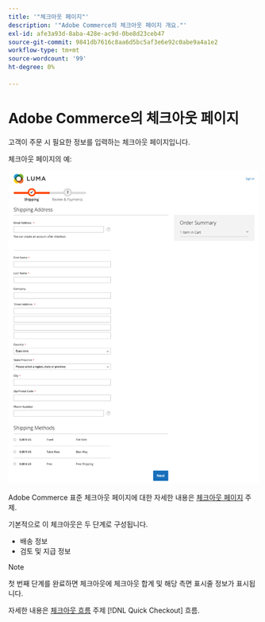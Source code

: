 ```yaml
---
title: '"체크아웃 페이지"'
description: '"Adobe Commerce의 체크아웃 페이지 개요."'
exl-id: afe3a93d-8aba-428e-ac9d-0be8d23ceb47
source-git-commit: 9841db7616c8aa6d5bc5af3e6e92c0abe9a4a1e2
workflow-type: tm+mt
source-wordcount: '99'
ht-degree: 0%

---
```


# Adobe Commerce의 체크아웃 페이지

고객이 주문 시 필요한 정보를 입력하는 체크아웃 페이지입니다.

체크아웃 페이지의 예:

![체크아웃 페이지](assets/checkout-page.png)

Adobe Commerce 표준 체크아웃 페이지에 대한 자세한 내용은 [체크아웃 페이지](https://docs.magento.com/user-guide/quick-tour/checkout-page.html) 주제.

기본적으로 이 체크아웃은 두 단계로 구성됩니다.

- 배송 정보
- 검토 및 지급 정보

>[!NOTE]
>
> 첫 번째 단계를 완료하면 체크아웃에 체크아웃 합계 및 해당 측면 표시줄 정보가 표시됩니다.

자세한 내용은 [체크아웃 흐름](../quick-checkout/onboarding.md) 주제 [!DNL Quick Checkout] 흐름.

